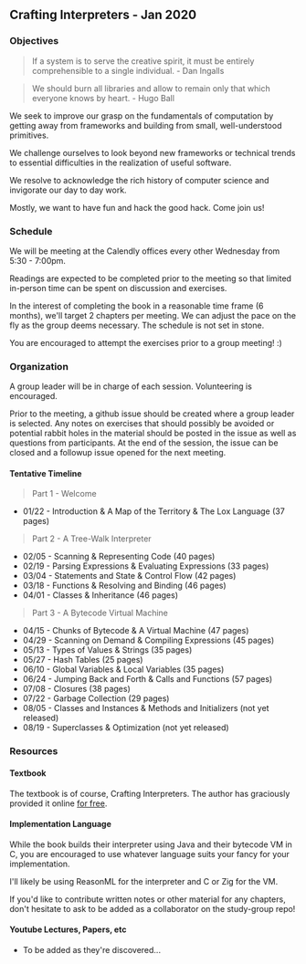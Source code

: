 ## Crafting Interpreters - Jan 2020

### Objectives

> If a system is to serve the creative spirit, it must be entirely comprehensible to a single individual. - Dan Ingalls

> We should burn all libraries and allow to remain only that which everyone knows by heart. - Hugo Ball

We seek to improve our grasp on the fundamentals of computation by getting away from frameworks and building from small, well-understood primitives.

We challenge ourselves to look beyond new frameworks or technical trends to essential difficulties in the realization of useful software.

We resolve to acknowledge the rich history of computer science and invigorate our day to day work.

Mostly, we want to have fun and hack the good hack. Come join us!

### Schedule

We will be meeting at the Calendly offices every other Wednesday from 5:30 - 7:00pm.

Readings are expected to be completed prior to the meeting so that limited
in-person time can be spent on discussion and exercises.

In the interest of completing the book in a reasonable time frame (6 months),
we'll target 2 chapters per meeting. We can adjust the pace
on the fly as the group deems necessary. The schedule is not set in stone.

You are encouraged to attempt the exercises prior to a group meeting! :)

### Organization

A group leader will be in charge of each session. Volunteering is encouraged.

Prior to the meeting, a github issue should be created where a group leader is selected.
Any notes on exercises that should possibly be avoided or potential rabbit holes in
the material should be posted in the issue as well as questions from participants.
At the end of the session, the issue can be closed and a followup issue opened for the next meeting.

#### Tentative Timeline

> Part 1 - Welcome

* 01/22 - Introduction & A Map of the Territory & The Lox Language (37 pages)

> Part 2 - A Tree-Walk Interpreter

* 02/05 - Scanning & Representing Code (40 pages)
* 02/19 - Parsing Expressions & Evaluating Expressions (33 pages)
* 03/04 - Statements and State & Control Flow (42 pages)
* 03/18 - Functions & Resolving and Binding (46 pages)
* 04/01 - Classes & Inheritance (46 pages)

> Part 3 - A Bytecode Virtual Machine

* 04/15 - Chunks of Bytecode & A Virtual Machine (47 pages)
* 04/29 - Scanning on Demand & Compiling Expressions (45 pages)
* 05/13 - Types of Values & Strings (35 pages)
* 05/27 - Hash Tables (25 pages)
* 06/10 - Global Variables & Local Variables (35 pages)
* 06/24 - Jumping Back and Forth & Calls and Functions (57 pages)
* 07/08 - Closures (38 pages)
* 07/22 - Garbage Collection (29 pages)
* 08/05 - Classes and Instances & Methods and Initializers (not yet released)
* 08/19 - Superclasses & Optimization (not yet released)

### Resources

#### Textbook

The textbook is of course, Crafting Interpreters.
The author has graciously provided it online [for free][ci].

[ci]: https://craftinginterpreters.com/

#### Implementation Language

While the book builds their interpreter using Java and their bytecode VM in C,
you are encouraged to use whatever language suits your fancy for your implementation.

I'll likely be using ReasonML for the interpreter and C or Zig for the VM.

If you'd like to contribute written notes or other material for any chapters,
don't hesitate to ask to be added as a collaborator on the study-group
repo!

#### Youtube Lectures, Papers, etc

* To be added as they're discovered...